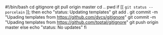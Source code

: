 #!/bin/bash
cd gitignore
git pull origin master
cd ..
pwd
if [[ `git status --porcelain` ]]; then
  echo "status: Updating templates"
  git add .
  git commit -m "Upading templates from https://github.com/dvcs/gitignore"
  git commit -m "Upading templates from https://github.com/toptal/gitignore"
  git push origin master
else
  echo "status: No updates"
fi
